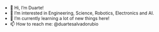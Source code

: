- 👋 Hi, I’m Duarte!
- 👀 I’m interested in Engineering, Science, Robotics, Electronics and AI.
- 🌱 I’m currently learning a lot of new things here!
- 📫 How to reach me: @duartesalvadorubio

<!---
duartesalvadorubio/duartesalvadorubio is a ✨ special ✨ repository because its `README.md` (this file) appears on your GitHub profile.
You can click the Preview link to take a look at your changes.
--->
